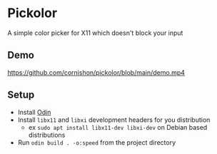 # Pickolor
A simple color picker for X11 which doesn't block your input

## Demo
https://github.com/cornishon/pickolor/blob/main/demo.mp4

## Setup

- Install [Odin](https://odin-lang.org/)
- Install `libx11` and `libxi` development headers for you distribution
  - ex `sudo apt install libx11-dev libxi-dev` on Debian based distributions
- Run `odin build . -o:speed` from the project directory
